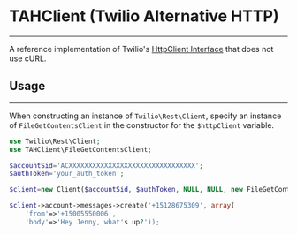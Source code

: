 # TAHClient (Twilio Alternative HTTP)
---

A reference implementation of Twilio's [HttpClient Interface](https://github.com/twilio/twilio-php/blob/master/Twilio/Http/Client.php) that does not use cURL.

## Usage
---
When constructing an instance of `Twilio\Rest\Client`, specify an instance of `FileGetContentsClient` in the constructor for the `$httpClient` variable.

```php
use Twilio\Rest\Client;
use TAHClient\FileGetContentsClient;

$accountSid='ACXXXXXXXXXXXXXXXXXXXXXXXXXXXXXXXX';
$authToken='your_auth_token';

$client=new Client($accountSid, $authToken, NULL, NULL, new FileGetContentsClient());

$client->account->messages->create('+15128675309', array(
    'from'=>'+15005550006',
    'body'=>'Hey Jenny, what's up?'));
```